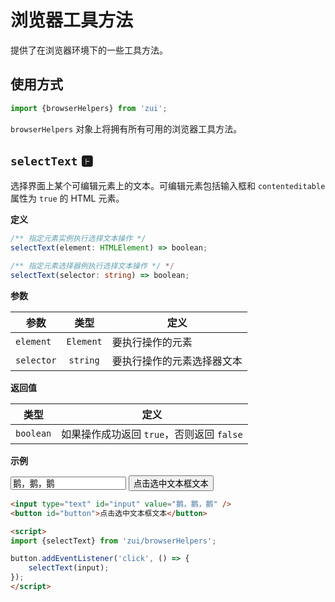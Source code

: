 # 浏览器工具方法

提供了在浏览器环境下的一些工具方法。

## 使用方式

```js
import {browserHelpers} from 'zui';
```

`browserHelpers` 对象上将拥有所有可用的浏览器工具方法。

## `selectText` 🅵

选择界面上某个可编辑元素上的文本。可编辑元素包括输入框和 `contenteditable` 属性为 `true` 的 HTML 元素。

**定义**

```ts
/** 指定元素实例执行选择文本操作 */
selectText(element: HTMLElement) => boolean;

/** 指定元素选择器例执行选择文本操作 */ */
selectText(selector: string) => boolean;
```

**参数**

| 参数        | 类型           | 定义  |
| ------------- |:-------------:| ----- |
| `element`      | `Element` | 要执行操作的元素 |
| `selector`      | `string` | 要执行操作的元素选择器文本 |

**返回值**

| 类型           | 定义  |
|:-------------:| ----- |
| `boolean` | 如果操作成功返回 `true`，否则返回 `false` |

**示例**

<Example class="flex flex-col gap-2 items-start">
  <input type="text" id="selectTextInput" value="鹅，鹅，鹅" class="form-control" />
  <button id="selectTextBtn" class="btn" onclick="zui.selectText('#selectTextInput')">点击选中文本框文本</button>
</Example>

```html
<input type="text" id="input" value="鹅，鹅，鹅" />
<button id="button">点击选中文本框文本</button>

<script>
import {selectText} from 'zui/browserHelpers';

button.addEventListener('click', () => {
    selectText(input);
});
</script>
```
